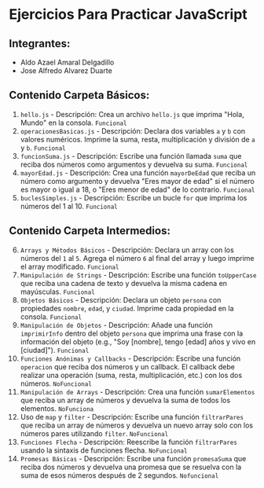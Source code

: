 # Ejercicios Para Practicar JavaScript

## Integrantes:
* Aldo Azael Amaral Delgadillo
* Jose Alfredo Alvarez Duarte

## Contenido Carpeta Básicos:
1. `hello.js` - Descripción: Crea un archivo `hello.js` que imprima "Hola, Mundo" en la consola. `Funcional`
2. `operacionesBasicas.js` - Descripción: Declara dos variables `a` y `b` con valores numéricos. Imprime la suma, resta, multiplicación y división de `a` y `b`. `Funcional`
3. `funcionSuma.js` - Descripción: Escribe una función llamada `suma` que reciba dos números como argumentos y devuelva su suma. `Funcional`
4. `mayorEdad.js` - Descripción: Crea una función `mayorDeEdad` que reciba un número como argumento y devuelva "Eres mayor de edad" si el número es mayor o igual a 18, o "Eres menor de edad" de lo contrario. `Funcional`
5. `buclesSimples.js` - Descripción: Escribe un bucle `for` que imprima los números del 1 al 10. `Funcional`
## Contenido Carpeta Intermedios:
6. `Arrays y Métodos Básicos` - Descripción: Declara un array con los números del `1` al `5`. Agrega el número `6` al final del array y luego imprime el array modificado. `Funcional`
7. `Manipulación de Strings` - Descripción: Escribe una función `toUpperCase` que reciba una cadena de texto y devuelva la misma cadena en mayúsculas. `Funcional`
8. `Objetos Básicos` - Descripción: Declara un objeto `persona` con propiedades `nombre`, `edad`, y `ciudad`. Imprime cada propiedad en la consola. `Funcional`
9. `Manipulación de Objetos` - Descripción: Añade una función `imprimirInfo` dentro del objeto `persona` que imprima una frase con la información del objeto (e.g., "Soy [nombre], tengo [edad] años y vivo en [ciudad]"). `Funcional`
10. `Funciones Anónimas y Callbacks` - Descripción: Escribe una función `operacion` que reciba dos números y un callback. El callback debe realizar una operación (suma, resta, multiplicación, etc.) con los dos números. `NoFuncional`
11. `Manipulación de Arrays` - Descripción: Crea una función `sumarElementos` que reciba un array de números y devuelva la suma de todos los elementos. `NoFunciona`
12. Uso de `map` y `filter` - Descripción: Escribe una función `filtrarPares` que reciba un array de números y devuelva un nuevo array solo con los números pares utilizando `filter`. `NoFuncional`
13. `Funciones Flecha` - Descripción: Reescribe la función `filtrarPares` usando la sintaxis de funciones flecha. `NoFuncional`
14. `Promesas Básicas` - Descripción: Escribe una función `promesaSuma` que reciba dos números y devuelva una promesa que se resuelva con la suma de esos números después de 2 segundos. `Nofuncional`
